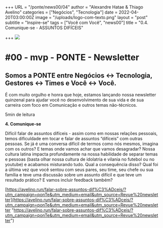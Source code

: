 +++
URL = "/ponte/news00/04"
author = "Alexandre Hatae & Thiago Avelino"
categories = ["Negócios", "Tecnologia"]
date = 2022-04-20T03:00:00Z
image = "/uploads/logo-com-texto.png"
layout = "post"
subtitle = "Inspire-se"
tags = ["Você com Você", "news00"]
title = "0.4. Comunique-se - ASSUNTOS DIFÍCEIS"

+++
![](/uploads/logo-com-texto.png)

# #00 - mvp - PONTE - Newsletter

## Somos a PONTE entre Negócios ↔ Tecnologia, Gestores ↔ Times e Você ↔ Você.

É com muito orgulho e honra que hoje, estamos lançando nossa newsletter quinzenal para ajudar você no desenvolvimento de sua vida e de sua carreira com foco em Comunicação e outros temas não-técnicos.

5min de leitura

**4. Comunique-se**

Difícil falar de assuntos difíceis - assim como em nossas relações pessoais, temos dificuldade em tocar e falar de assuntos “difíceis” com outras pessoas. Se já é uma conversa difícil de termos como nós mesmos, imagina com os outros? E temas onde vamos achar que vamos desagradar? Nossa cultura latina impacta profundamente na nossa habilidade de separar temas e pessoas (basta olhar nossa cultura de idolatria e vilania no futebol ou no youtube) e acabamos misturando tudo. Qual a consequência disso? Qual foi a última vez que você sentou com seus pares, seu time, seu chefe ou sua família e teve uma discussão sobre um assunto difícil e que teve um resultado prático? E vamos incluir feedback também?

[https://avelino.run/falar-sobre-assuntos-dif%C3%ADceis/?utm_campaign=ponTe&utm_medium=email&utm_source=Revue%20newsletter](https://avelino.run/falar-sobre-assuntos-dif%C3%ADceis/?utm_campaign=ponTe&utm_medium=email&utm_source=Revue%20newsletter "https://avelino.run/falar-sobre-assuntos-dif%C3%ADceis/?utm_campaign=ponTe&utm_medium=email&utm_source=Revue%20newsletter")